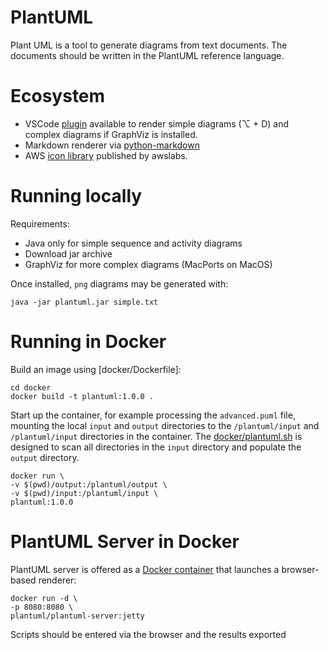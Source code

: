 PlantUML
===
Plant UML is a tool to generate diagrams from text documents.
The documents should be written in the PlantUML reference language.

# Ecosystem
- VSCode [plugin](https://marketplace.visualstudio.com/items?itemName=jebbs.plantuml) available to render simple diagrams (⌥ + D) and complex diagrams if GraphViz is installed.
- Markdown renderer via [python-markdown](https://github.com/mikitex70/plantuml-markdown)
- AWS [icon library](https://github.com/awslabs/aws-icons-for-plantuml) published by awslabs.

# Running locally
Requirements:
- Java only for simple sequence and activity diagrams
- Download jar archive
- GraphViz for more complex diagrams (MacPorts on MacOS)

Once installed, `png` diagrams may be generated with:
```shell
java -jar plantuml.jar simple.txt
```

# Running in Docker
Build an image using [docker/Dockerfile]:
```
cd docker
docker build -t plantuml:1.0.0 .
```

Start up the container, for example processing the `advanced.puml` file, mounting the local `input` and `output` directories to the `/plantuml/input` and `/plantuml/input` directories in the container. The [docker/plantuml.sh](entrypoint) is designed to scan all directories in the `input` directory and populate the `output` directory.
```shell
docker run \
-v $(pwd)/output:/plantuml/output \
-v $(pwd)/input:/plantuml/input \
plantuml:1.0.0
```

# PlantUML Server in Docker
PlantUML server is offered as a [Docker container](https://hub.docker.com/r/plantuml/plantuml-server) that launches a browser-based renderer:
```shell
docker run -d \
-p 8080:8080 \
plantuml/plantuml-server:jetty
```
Scripts should be entered via the browser and the results exported

